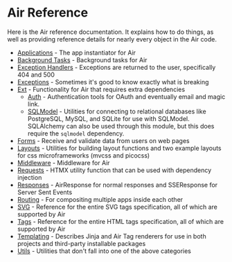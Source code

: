# Air Reference

Here is the Air reference documentation. It explains how to do things, as well as providing reference details for nearly every object in the Air code.

- [Applications](../api/applications.md) - The app instantiator for Air
- [Background Tasks](../api/background.md) - Background tasks for Air
- [Exception Handlers](../api/exception_handlers.md) - Exceptions are returned to the user, specifically 404 and 500
- [Exceptions](../api/exceptions.md) - Sometimes it's good to know exactly what is breaking
- [Ext](../api/ext/index.md) - Functionality for Air that requires extra dependencies
    - [Auth](../api/ext/auth.md) - Authentication tools for OAuth and eventually email and magic link.
    - [SQLModel](../api/ext/sqlmodel.md) - Utilities for connecting to relational databases like PostgreSQL, MySQL, and SQLite for use with SQLModel. SQLAlchemy can also be used through this module, but this does require the `sqlmodel` dependency.
- [Forms](../api/forms.md) - Receive and validate data from users on web pages
- [Layouts](../api/layouts.md) - Utilities for building layout functions and two example layouts for css microframeworks (mvcss and picocss)
- [Middleware](../api/middleware.md) - Middleware for Air
- [Requests](../api/requests.md) - HTMX utility function that can be used with dependency injection
- [Responses](../api/responses.md) - AirResponse for normal responses and SSEResponse for Server Sent Events
- [Routing](../api/routing.md) - For compositing multiple apps inside each other
- [SVG](../api/svg/index.md) - Reference for the entire SVG tags specification, all of which are supported by Air
- [Tags](../api/tags/index.md) - Reference for the entire HTML tags specification, all of which are supported by Air
- [Templating](../api/templating.md) - Describes Jinja and Air Tag renderers for use in both projects and third-party installable packages
- [Utils](../api/utils.md) - Utilities that don't fall into one of the above categories